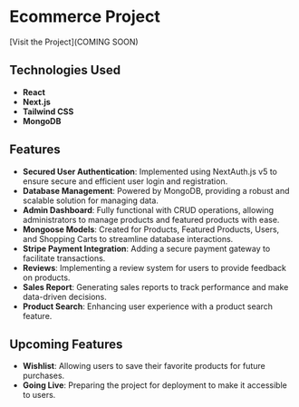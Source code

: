 # Ecommerce Project

[Visit the Project](COMING SOON)

## Technologies Used

- **React**
- **Next.js**
- **Tailwind CSS**
- **MongoDB**

## Features

- **Secured User Authentication**: Implemented using NextAuth.js v5 to ensure secure and efficient user login and registration.
- **Database Management**: Powered by MongoDB, providing a robust and scalable solution for managing data.
- **Admin Dashboard**: Fully functional with CRUD operations, allowing administrators to manage products and featured products with ease.
- **Mongoose Models**: Created for Products, Featured Products, Users, and Shopping Carts to streamline database interactions.
- **Stripe Payment Integration**: Adding a secure payment gateway to facilitate transactions.
- **Reviews**: Implementing a review system for users to provide feedback on products.
- **Sales Report**: Generating sales reports to track performance and make data-driven decisions.
- **Product Search**: Enhancing user experience with a product search feature.

## Upcoming Features

- **Wishlist**: Allowing users to save their favorite products for future purchases.
- **Going Live**: Preparing the project for deployment to make it accessible to users.
